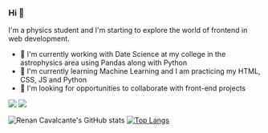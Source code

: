 ### Hi 👋

I'm a physics student and I'm starting to explore the world of frontend in web development.
- 🔭 I'm currently working with Date Science at my college in the astrophysics area using Pandas along with Python 
- 🌱 I'm currently learning Machine Learning and I am practicing my HTML, CSS, JS and Python 
- 🤝 I'm looking for opportunities to collaborate with front-end projects 

[<img src="https://img.shields.io/badge/twitter-%231DA1F2.svg?&style=for-the-badge&logo=twitter&logoColor=white" />](https://twitter.com/CuTGuArDiAnBr) [<img src="https://img.shields.io/badge/linkedin-%230077B5.svg?&style=for-the-badge&logo=linkedin&logoColor=white" />](https://www.linkedin.com/in/renan-cavalcante-barroso/)

![Renan Cavalcante's GitHub stats](https://github-readme-stats.vercel.app/api?username=renancavalcantercb&show_icons=true&theme=tokyonight)
[![Top Langs](https://github-readme-stats.vercel.app/api/top-langs/?username=anuraghazra&layout=compact&show_icons=true&theme=tokyonight)](https://github.com/anuraghazra/github-readme-stats)

